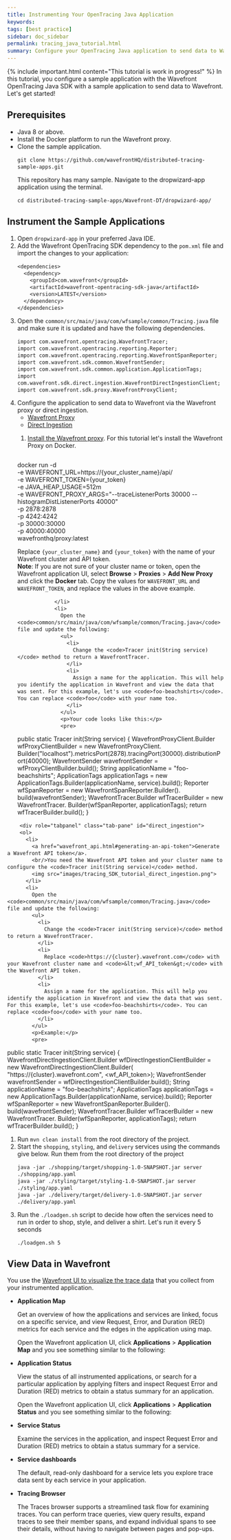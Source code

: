 ```yaml
---
title: Instrumenting Your OpenTracing Java Application
keywords:
tags: [best practice]
sidebar: doc_sidebar
permalink: tracing_java_tutorial.html
summary: Configure your OpenTracing Java application to send data to Wavefront using the OpenTracing Java SDK.
---
```

{% include important.html content="This tutorial is work in progress!" %}
In this tutorial, you configure a sample application with the Wavefront OpenTracing Java SDK with a sample application to send data to Wavefront. Let's get started!

## Prerequisites

* Java 8 or above.
* Install the Docker platform to run the Wavefront proxy.
* Clone the sample application. 
  ```
  git clone https://github.com/wavefrontHQ/distributed-tracing-sample-apps.git
  ```
  This repository has many sample. Navigate to the dropwizard-app application using the terminal.
  ```
  cd distributed-tracing-sample-apps/Wavefront-DT/dropwizard-app/
  ```

## Instrument the Sample Applications

1. Open `dropwizard-app` in your preferred Java IDE.
1. Add the Wavefront OpenTracing SDK dependency to the `pom.xml` file and import the changes to your application:
    ```
    <dependencies>
      <dependency>
        <groupId>com.wavefront</groupId>
        <artifactId>wavefront-opentracing-sdk-java</artifactId>
        <version>LATEST</version>
      </dependency>
    </dependencies>
    ```
1. Open the `common/src/main/java/com/wfsample/common/Tracing.java` file and make sure it is updated and have the following dependencies.
    ```
    import com.wavefront.opentracing.WavefrontTracer;
    import com.wavefront.opentracing.reporting.Reporter;
    import com.wavefront.opentracing.reporting.WavefrontSpanReporter;
    import com.wavefront.sdk.common.WavefrontSender;
    import com.wavefront.sdk.common.application.ApplicationTags;
    import com.wavefront.sdk.direct.ingestion.WavefrontDirectIngestionClient;
    import com.wavefront.sdk.proxy.WavefrontProxyClient;
    ```
1. Configure the application to send data to Wavefront via the Wavefront proxy or direct ingestion.
    <ul id="profileTabs" class="nav nav-tabs">
        <li class="active"><a href="#proxy" data-toggle="tab">Wavefront Proxy</a></li>
        <li><a href="#direct_ingestion" data-toggle="tab">Direct Ingestion</a></li>
    </ul>
      <div class="tab-content">
        <div role="tabpanel" class="tab-pane active" id="proxy">
              <ol>
                <li>
                  <a href="proxies_installing.html#proxy-installation">Install the Wavefront proxy</a>. For this tutorial let's install the Wavefront Proxy on Docker.
                  <pre>
docker run -d \
   -e WAVEFRONT_URL=https://&#123;your_cluster_name&#125;/api/ \
   -e WAVEFRONT_TOKEN=&#123;your_token&#125; \
   -e JAVA_HEAP_USAGE=512m \
   -e WAVEFRONT_PROXY_ARGS="--traceListenerPorts 30000 --histogramDistListenerPorts 40000" \
   -p 2878:2878 \
   -p 4242:4242 \
   -p 30000:30000 \
   -p 40000:40000 \
   wavefronthq/proxy:latest
                  </pre>
                  <p>Replace <code>&#123;your_cluster_name&#125;</code> and <code>&#123;your_token&#125;</code> with the name of your Wavefront cluster and API token. 
                  <br/><b>Note</b>: If you are not sure of your cluster name or token, open the Wavefront application UI, select <b>Browse</b> > <b>Proxies</b> > <b>Add New Proxy</b> and click the <b>Docker</b> tab. Copy the values for <code>WAVEFRONT_URL</code> and <code>WAVEFRONT_TOKEN</code>, and replace the values in the above example.</p>
                  
                </li>
                <li>
                  Open the <code>common/src/main/java/com/wfsample/common/Tracing.java</code> file and update the following:
                  <ul>
                    <li>
                      Change the <code>Tracer init(String service)</code> method to return a WavefrontTracer.
                    </li>
                    <li>
                      Assign a name for the application. This will help you identify the application in Wavefront and view the data that was sent. For this example, let's use <code>foo-beachshirts</code>. You can replace <code>foo</code> with your name too.
                    </li>
                  </ul>
                  <p>Your code looks like this:</p>
                  <pre>
public static Tracer init(String service) {
    WavefrontProxyClient.Builder wfProxyClientBuilder = new WavefrontProxyClient.
    Builder("localhost").metricsPort(2878).tracingPort(30000).distributionPort(40000);
    WavefrontSender wavefrontSender = wfProxyClientBuilder.build();
    String applicationName = "foo-beachshirts";
    ApplicationTags applicationTags = new ApplicationTags.Builder(applicationName,
      service).build();
    Reporter wfSpanReporter = new WavefrontSpanReporter.Builder().
      build(wavefrontSender);
    WavefrontTracer.Builder wfTracerBuilder = new WavefrontTracer.
      Builder(wfSpanReporter, applicationTags);
    return wfTracerBuilder.build();
}
                  </pre>
                </li>
              </ol>
        </div>

        <div role="tabpanel" class="tab-pane" id="direct_ingestion">
        <ol>
          <li>
            <a href="wavefront_api.html#generating-an-api-token">Generate a Wavefront API token</a>. 
            <br/>You need the Wavefront API token and your cluster name to configure the <code>Tracer init(String service)</code> method.
            <img src="images/tracing_SDK_tutorial_direct_ingestion.png">
          </li>
          <li>
            Open the <code>common/src/main/java/com/wfsample/common/Tracing.java</code> file and update the following:
            <ul>
              <li>
                Change the <code>Tracer init(String service)</code> method to return a WavefrontTracer.
              </li>
              <li>
                Replace <code>https://{cluster}.wavefront.com</code> with your Wavefront cluster name and <code>&lt;wf_API_token&gt;</code> with the Wavefront API token.
              </li>
              <li>
                Assign a name for the application. This will help you identify the application in Wavefront and view the data that was sent. For this example, let's use <code>foo-beachshirts</code>. You can replace <code>foo</code> with your name too.
              </li>
            </ul>
            <p>Example:</p>
            <pre>
public static Tracer init(String service) {
 WavefrontDirectIngestionClient.Builder wfDirectIngestionClientBuilder = 
         new WavefrontDirectIngestionClient.Builder(
         "https://{cluster}.wavefront.com", <wf_API_token>);
 WavefrontSender wavefrontSender = wfDirectIngestionClientBuilder.build();
 String applicationName = "foo-beachshirts";
 ApplicationTags applicationTags = new ApplicationTags.Builder(applicationName,
         service).build();
 Reporter wfSpanReporter = new WavefrontSpanReporter.Builder().
         build(wavefrontSender);
 WavefrontTracer.Builder wfTracerBuilder = new WavefrontTracer.
         Builder(wfSpanReporter, applicationTags);
 return wfTracerBuilder.build();
}
            </pre>
            </li>
        </ol>
        </div>
      </div>
      
1. Run `mvn clean install` from the root directory of the project.
1. Start the `shopping`, `styling`, and `delivery` services using the commands give below. Run them from the root directory of the project
    ```
    java -jar ./shopping/target/shopping-1.0-SNAPSHOT.jar server ./shopping/app.yaml
    java -jar ./styling/target/styling-1.0-SNAPSHOT.jar server ./styling/app.yaml
    java -jar ./delivery/target/delivery-1.0-SNAPSHOT.jar server ./delivery/app.yaml
    ```
1. Run the `./loadgen.sh` script to decide how often the services need to run in order to shop, style, and deliver a shirt. Let's run it every 5 seconds
    ```
    ./loadgen.sh 5
    ```

## View Data in Wavefront

You use the [Wavefront UI to visualize the trace data](tracing_ui_overview.html) that you collect from your instrumented application.

* **Application Map**

  Get an overview of how the applications and services are linked, focus on a specific service, and view Request, Error, and Duration (RED) metrics for each service and the edges in the application using map.
  
  Open the Wavefront application UI, click **Applications** > **Application Map** and you see something similar to the following:

* **Application Status**

  View the status of all instrumented applications, or search for a particular application by applying filters and inspect Request Error and Duration (RED) metrics to obtain a status summary for an application.
  
  Open the Wavefront application UI, click **Applications** > **Application Status** and you see something similar to the following:

* **Service Status**

  Examine the services in the application, and inspect Request Error and Duration (RED) metrics to obtain a status summary for a service.
  
* **Service dashboards**

  The default, read-only dashboard for a service lets you explore trace data sent by each service in your application. 

* **Tracing Browser**

  The Traces browser supports a streamlined task flow for examining traces. You can perform trace queries, view query results, expand traces to see their member spans, and expand individual spans to see their details, without having to navigate between pages and pop-ups.

